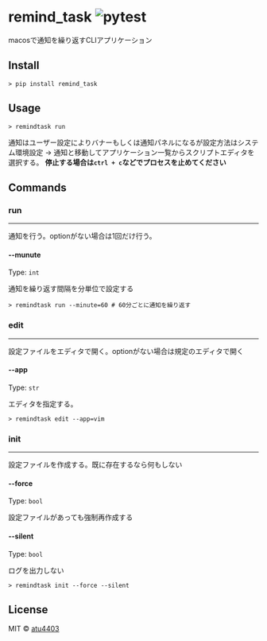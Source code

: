 # remind_task ![pytest](https://github.com/atu4403/remind_task/workflows/pytest/badge.svg)

macosで通知を繰り返すCLIアプリケーション

## Install

```shell
> pip install remind_task
```


## Usage

```shell
> remindtask run
```

通知はユーザー設定によりバナーもしくは通知パネルになるが設定方法はシステム環境設定 -> 通知と移動してアプリケーション一覧からスクリプトエディタを選択する。
**停止する場合は`ctrl + c`などでプロセスを止めてください**


## Commands

### run
---
通知を行う。optionがない場合は1回だけ行う。

#### --munute

Type: `int`

通知を繰り返す間隔を分単位で設定する


```shell
> remindtask run --minute=60 # 60分ごとに通知を繰り返す
```

### edit
---
設定ファイルをエディタで開く。optionがない場合は規定のエディタで開く

#### --app

Type: `str`

エディタを指定する。


```shell
> remindtask edit --app=vim
```

### init
---
設定ファイルを作成する。既に存在するなら何もしない

#### --force

Type: `bool`

設定ファイルがあっても強制再作成する

#### --silent

Type: `bool`

ログを出力しない


```shell
> remindtask init --force --silent
```



## License

MIT © [atu4403](https://github.com/atu4403)

